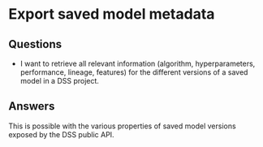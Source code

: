 # Export saved model metadata

## Questions 
* I want to retrieve all relevant information (algorithm, hyperparameters, performance, lineage, features) for the different versions of a saved model in a DSS project.

## Answers
This is possible with the various properties of saved model versions exposed by the DSS public API.
